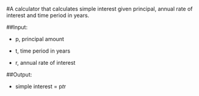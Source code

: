 
#A calculator that calculates simple interest given principal, annual rate of interest and time period in years.

##Input:

* p, principal amount
   
* t, time period in years
   
* r, annual rate of interest
   

##Output:

* simple interest = p*t*r
